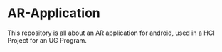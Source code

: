 # AR-Application
This repository is all about an AR application for android, used in a HCI Project for an UG Program.
